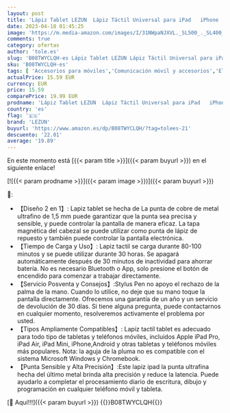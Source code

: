 ```yaml
---
layout: post
title: 'Lápiz Tablet LEZUN  Lápiz Táctil Universal para iPad   iPhone  iOS / Android Móvil y Otras Tabletas  Lápiz para Tablet para Escribir / Dibujar con Precisión'
date: 2023-04-18 01:45:25
image: 'https://m.media-amazon.com/images/I/31NWpaNJXVL._SL500_._SL400_.jpg'
comments: true
category: ofertas
author: 'tole.es'
slug: 'B08TWYCLQH-es Lápiz Tablet LEZUN Lápiz Táctil Universal para iPad iPhone...'
sku: 'B08TWYCLQH-es'
tags: [ 'Accesorios para móviles','Comunicación móvil y accesorios','Electrónica','Punteros para móviles','ipad','iphone','lezun','🇪🇸', ]
actualPrice: 15.59 EUR
currency: EUR
price: 15.59
comparePrice: 19.99 EUR
prodname: 'Lápiz Tablet LEZUN  Lápiz Táctil Universal para iPad   iPhone  iOS / Android Móvil y Otras Tabletas  Lápiz para Tablet para Escribir / Dibujar con Precisión'
country: 'es'
flag: '🇪🇸'
brand: 'LEZUN'
buyurl: 'https://www.amazon.es/dp/B08TWYCLQH/?tag=tolees-21'
descuento: '22.01'
average: '19.89'
---
```


En este momento está [{{< param title >}}]({{< param buyurl >}}) en el siguiente enlace!

[![{{< param prodname >}}]({{< param image >}})]({{< param buyurl >}})

🔎:

- 【Diseño 2 en 1】: Lapiz tablet se hecha de La punta de cobre de metal ultrafino de 1,5 mm puede garantizar que la punta sea precisa y sensible, y puede controlar la pantalla de manera eficaz. La tapa magnética del cabezal se puede utilizar como punta de lápiz de repuesto y también puede controlar la pantalla electrónica.
- 【Tiempo de Carga y Uso】: Lapiz tactil se carga durante 80-100 minutos y se puede utilizar durante 30 horas. Se apagará automáticamente después de 30 minutos de inactividad para ahorrar batería. No es necesario Bluetooth o App, solo presione el botón de encendido para comenzar a trabajar directamente.
- 【Servicio Posventa y Consejos】:Stylus Pen no apoyo el rechazo de la palma de la mano. Cuando lo utilice, no deje que su mano toque la pantalla directamente. Ofrecemos una garantía de un año y un servicio de devolución de 30 días. Si tiene alguna pregunta, puede contactarnos en cualquier momento, resolveremos activamente el problema por usted.
- 【Tipos Ampliamente Compatibles】: Lapiz tactil tablet es adecuado para todo tipo de tabletas y teléfonos móviles, incluidos Apple iPad Pro, iPad Air, iPad Mini, iPhone,Android y otras tabletas y teléfonos móviles más populares. Nota: la aguja de la pluma no es compatible con el sistema Microsoft Windows y Chromebook.
- 【Punta Sensible y Alta Precisión】:Este lapiz ipad la punta ultrafina hecha del último metal brinda alta precisión y reduce la latencia. Puede ayudarlo a completar el procesamiento diario de escritura, dibujo y programación en cualquier teléfono móvil y tableta.

[🛒 Aquí!!!]({{< param buyurl >}})
{{<world>}}B08TWYCLQH{{</world>}}
